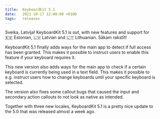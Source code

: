 ```yaml
---
title:  KeyboardKit 5.1
date:   2021-10-17 12:00:00 +0100
tags:   releases
---
```


Sveika, Latvija! KeyboardKit 5.1 is out, with new features and support for 🇪🇪 Estonian, 🇱🇻 Latvian and 🇱🇹 Lithuanian. Sākam rakstīt!

KeyboardKit 5.1 finally adds ways for the main app to detect if full access has been granted. This makes it possible to instruct users to enable this feature if your keyboard requires it.

This new version also adds ways for the main app to check if a certain keyboard is currently being used in a text field. This makes it possible to e.g. instruct users how to change keyboards until your specific keyboard is selected.

The version also fixes some callout bugs that caused the input and secondary action callouts to not look as native as intended.

Together with three new locales, KeyboardKit 5.1 is a pretty nice update to the 5.0 that was released almost a week ago.